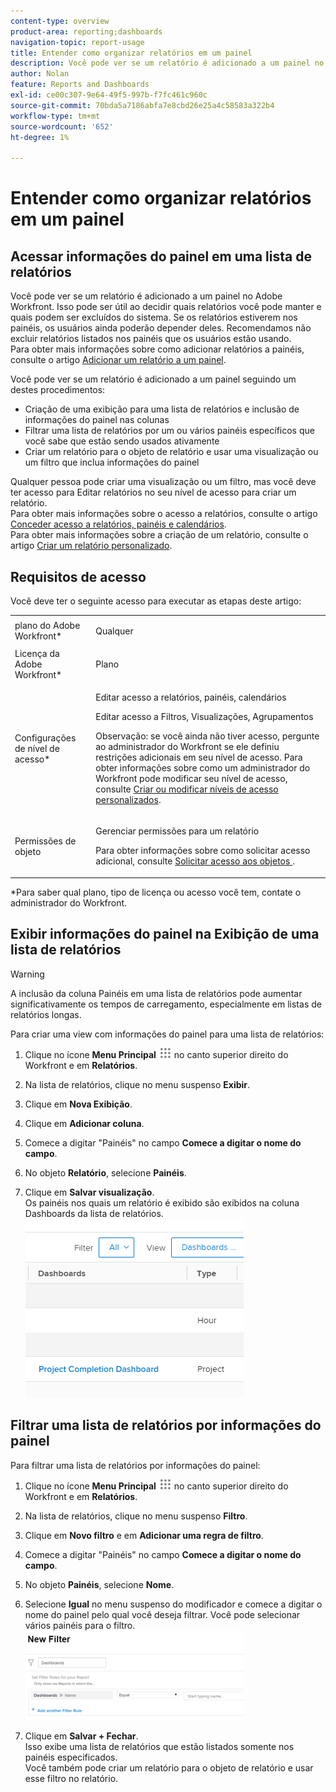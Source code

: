 ```yaml
---
content-type: overview
product-area: reporting;dashboards
navigation-topic: report-usage
title: Entender como organizar relatórios em um painel
description: Você pode ver se um relatório é adicionado a um painel no Adobe Workfront. Isso pode ser útil ao decidir quais relatórios você pode manter e quais podem ser excluídos do sistema. Se os relatórios estiverem nos painéis, os usuários ainda poderão depender deles. Recomendamos não excluir relatórios listados nos painéis que os usuários estão usando. Para obter mais informações sobre como adicionar relatórios a painéis, consulte o artigo Adicionar um relatório a um painel.
author: Nolan
feature: Reports and Dashboards
exl-id: ce00c307-9e64-49f5-997b-f7fc461c960c
source-git-commit: 70bda5a7186abfa7e8cbd26e25a4c58583a322b4
workflow-type: tm+mt
source-wordcount: '652'
ht-degree: 1%

---
```


# Entender como organizar relatórios em um painel

## Acessar informações do painel em uma lista de relatórios

Você pode ver se um relatório é adicionado a um painel no Adobe Workfront. Isso pode ser útil ao decidir quais relatórios você pode manter e quais podem ser excluídos do sistema. Se os relatórios estiverem nos painéis, os usuários ainda poderão depender deles. Recomendamos não excluir relatórios listados nos painéis que os usuários estão usando.\
Para obter mais informações sobre como adicionar relatórios a painéis, consulte o artigo [Adicionar um relatório a um painel](../../../reports-and-dashboards/dashboards/creating-and-managing-dashboards/add-report-dashboard.md).

Você pode ver se um relatório é adicionado a um painel seguindo um destes procedimentos:

* Criação de uma exibição para uma lista de relatórios e inclusão de informações do painel nas colunas
* Filtrar uma lista de relatórios por um ou vários painéis específicos que você sabe que estão sendo usados ativamente
* Criar um relatório para o objeto de relatório e usar uma visualização ou um filtro que inclua informações do painel

Qualquer pessoa pode criar uma visualização ou um filtro, mas você deve ter acesso para Editar relatórios no seu nível de acesso para criar um relatório.\
Para obter mais informações sobre o acesso a relatórios, consulte o artigo [Conceder acesso a relatórios, painéis e calendários](../../../administration-and-setup/add-users/configure-and-grant-access/grant-access-reports-dashboards-calendars.md).\
Para obter mais informações sobre a criação de um relatório, consulte o artigo [Criar um relatório personalizado](../../../reports-and-dashboards/reports/creating-and-managing-reports/create-custom-report.md).

## Requisitos de acesso

Você deve ter o seguinte acesso para executar as etapas deste artigo:

<table style="table-layout:auto"> 
 <col> 
 <col> 
 <tbody> 
  <tr> 
   <td role="rowheader">plano do Adobe Workfront*</td> 
   <td> <p>Qualquer</p> </td> 
  </tr> 
  <tr> 
   <td role="rowheader">Licença da Adobe Workfront*</td> 
   <td> <p>Plano </p> </td> 
  </tr> 
  <tr> 
   <td role="rowheader">Configurações de nível de acesso*</td> 
   <td> <p>Editar acesso a relatórios, painéis, calendários</p> <p>Editar acesso a Filtros, Visualizações, Agrupamentos</p> <p>Observação: se você ainda não tiver acesso, pergunte ao administrador do Workfront se ele definiu restrições adicionais em seu nível de acesso. Para obter informações sobre como um administrador do Workfront pode modificar seu nível de acesso, consulte <a href="../../../administration-and-setup/add-users/configure-and-grant-access/create-modify-access-levels.md" class="MCXref xref">Criar ou modificar níveis de acesso personalizados</a>.</p> </td> 
  </tr> 
  <tr> 
   <td role="rowheader">Permissões de objeto</td> 
   <td> <p>Gerenciar permissões para um relatório</p> <p>Para obter informações sobre como solicitar acesso adicional, consulte <a href="../../../workfront-basics/grant-and-request-access-to-objects/request-access.md" class="MCXref xref">Solicitar acesso aos objetos </a>.</p> </td> 
  </tr> 
 </tbody> 
</table>

&#42;Para saber qual plano, tipo de licença ou acesso você tem, contate o administrador do Workfront.

## Exibir informações do painel na Exibição de uma lista de relatórios

>[!WARNING]
>
>A inclusão da coluna Painéis em uma lista de relatórios pode aumentar significativamente os tempos de carregamento, especialmente em listas de relatórios longas.

Para criar uma view com informações do painel para uma lista de relatórios:

1. Clique no ícone **Menu Principal** ![Ícone do Menu Principal](assets/main-menu-icon.png) no canto superior direito do Workfront e em **Relatórios**.
1. Na lista de relatórios, clique no menu suspenso **Exibir**.
1. Clique em **Nova Exibição**.
1. Clique em **Adicionar coluna**.
1. Comece a digitar &quot;Painéis&quot; no campo **Comece a digitar o nome do campo**.
1. No objeto **Relatório**, selecione **Painéis**.

1. Clique em **Salvar visualização**.\
   Os painéis nos quais um relatório é exibido são exibidos na coluna Dashboards da lista de relatórios.\
   ![Painéis no relatório](assets/qs-dashboards-in-report-view.png)

## Filtrar uma lista de relatórios por informações do painel

Para filtrar uma lista de relatórios por informações do painel:

1. Clique no ícone **Menu Principal** ![Ícone do Menu Principal](assets/main-menu-icon.png) no canto superior direito do Workfront e em **Relatórios**.

1. Na lista de relatórios, clique no menu suspenso **Filtro**.
1. Clique em **Novo filtro** e em **Adicionar uma regra de filtro**.

1. Comece a digitar &quot;Painéis&quot; no campo **Comece a digitar o nome do campo**.

1. No objeto **Painéis**, selecione **Nome**.

1. Selecione **Igual** no menu suspenso do modificador e comece a digitar o nome do painel pelo qual você deseja filtrar. Você pode selecionar vários painéis para o filtro.\
   ![Painéis em filtros de relatório](assets/qs-dashboards-in-report-filters-350x143.png)

1. Clique em **Salvar + Fechar**.\
   Isso exibe uma lista de relatórios que estão listados somente nos painéis especificados.\
   Você também pode criar um relatório para o objeto de relatório e usar esse filtro no relatório.
